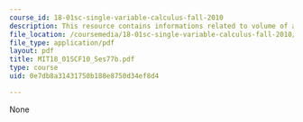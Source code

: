 ```yaml
---
course_id: 18-01sc-single-variable-calculus-fall-2010
description: This resource contains informations related to volume of a wine glass.
file_location: /coursemedia/18-01sc-single-variable-calculus-fall-2010/0e7db8a31431750b188e8750d34ef8d4_MIT18_01SCF10_Ses77b.pdf
file_type: application/pdf
layout: pdf
title: MIT18_01SCF10_Ses77b.pdf
type: course
uid: 0e7db8a31431750b188e8750d34ef8d4

---
```

None